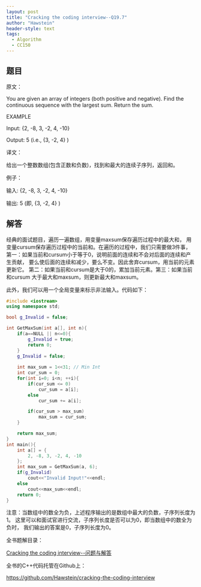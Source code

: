 ```yaml
---
layout: post
title: "Cracking the coding interview--Q19.7"
author: "Hawstein"
header-style: text
tags:
  - Algorithm
  - CC150
---
```


## 题目

原文：

You are given an array of integers (both positive and negative). Find 
the continuous sequence with the largest sum. Return the sum.

EXAMPLE

Input: {2, -8, 3, -2, 4, -10}

Output: 5 (i.e., {3, -2, 4} )

译文：

给出一个整数数组(包含正数和负数)，找到和最大的连续子序列，返回和。

例子：

输入: {2, -8, 3, -2, 4, -10}

输出: 5 (即, {3, -2, 4} )

## 解答

经典的面试题目，遍历一遍数组，用变量maxsum保存遍历过程中的最大和，
用变量cursum保存遍历过程中的当前和。在遍历的过程中，我们只需要做3件事，
第一：如果当前和cursum小于等于0，说明前面的连续和不会对后面的连续和产生贡献，
要么使后面的连续和减少，要么不变。因此舍弃cursum，用当前的元素更新它。
第二：如果当前和cursum是大于0的，累加当前元素。第三：如果当前和cursum
大于最大和maxsum，则更新最大和maxsum。

此外，我们可以用一个全局变量来标示非法输入。代码如下：

```cpp
#include <iostream>
using namespace std;

bool g_Invalid = false;

int GetMaxSum(int a[], int n){
    if(a==NULL || n<=0){
        g_Invalid = true;
        return 0;
    }
    g_Invalid = false;
    
    int max_sum = 1<<31; // Min Int
    int cur_sum = 0;
    for(int i=0; i<n; ++i){
        if(cur_sum <= 0)
            cur_sum = a[i];
        else
            cur_sum += a[i];

        if(cur_sum > max_sum)
            max_sum = cur_sum;
    }

    return max_sum;
}
int main(){
    int a[] = {
        2, -8, 3, -2, 4, -10
    };
    int max_sum = GetMaxSum(a, 6);
    if(g_Invalid)
        cout<<"Invalid Input!"<<endl;
    else
        cout<<max_sum<<endl;
    return 0;
}
```

注意：当数组中的数全为负，上述程序输出的是数组中最大的负数，子序列长度为1。
这里可以和面试官进行交流，子序列长度是否可以为0，即当数组中的数全为负时，
我们输出的答案是0，子序列长度为0。


全书题解目录：

[Cracking the coding interview--问题与解答](/2013/03/14/ctci-solutions-contents/)

全书的C++代码托管在Github上：

<https://github.com/Hawstein/cracking-the-coding-interview>



